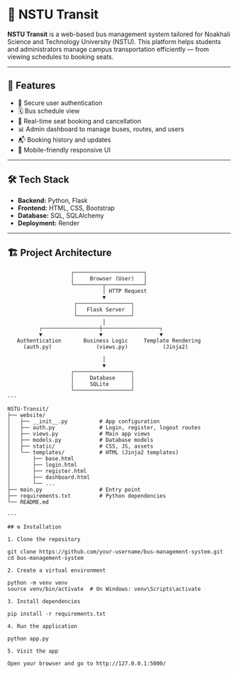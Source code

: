 # 🚌 NSTU Transit

**NSTU Transit** is a web-based bus management system tailored for Noakhali Science and Technology University (NSTU). This platform helps students and administrators manage campus transportation efficiently — from viewing schedules to booking seats.

---

## 🚀 Features

- 🔐 Secure user authentication
- 🗓️ Bus schedule view
- 🎫 Real-time seat booking and cancellation
- 📊 Admin dashboard to manage buses, routes, and users
- 📬 Booking history and updates
- 📱 Mobile-friendly responsive UI

---

## 🛠️ Tech Stack

- **Backend:** Python, Flask
- **Frontend:** HTML, CSS, Bootstrap
- **Database:** SQL, SQLAlchemy
- **Deployment:** Render

---

## 🏗️ Project Architecture

```text
                    ┌──────────────────────┐
                    │     Browser (User)   │
                    └─────────┬────────────┘
                              │ HTTP Request
                              ▼
                     ┌─────────────────┐
                     │   Flask Server  │
                     └─────────────────┘
                              │
          ┌──────────────────┼──────────────────┐
          ▼                  ▼                  ▼
   Authentication       Business Logic     Template Rendering
     (auth.py)              (views.py)           (Jinja2)

                              │
                              ▼
                    ┌──────────────────┐
                    │     Database     │
                    │     SQLite       │
                    └──────────────────┘
---

NSTU-Transit/
├── website/
│   ├── __init__.py          # App configuration
│   ├── auth.py              # Login, register, logout routes
│   ├── views.py             # Main app views
│   ├── models.py            # Database models
│   ├── static/              # CSS, JS, assets
│   └── templates/           # HTML (Jinja2 templates)
│       ├── base.html
│       ├── login.html
│       ├── register.html
│       ├── dashboard.html
│       └── ...
├── main.py                  # Entry point
├── requirements.txt         # Python dependencies
└── README.md

---

## ⚙️ Installation

1. Clone the repository

git clone https://github.com/your-username/bus-management-system.git  
cd bus-management-system

2. Create a virtual environment

python -m venv venv  
source venv/bin/activate  # On Windows: venv\Scripts\activate

3. Install dependencies

pip install -r requirements.txt

4. Run the application

python app.py

5. Visit the app

Open your browser and go to http://127.0.0.1:5000/




